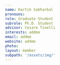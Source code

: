 ```yaml
---
name: Kartik Sabharbal
pronouns: 
role: Graduate Student
subrole: Ph.D. Student
advisor: Cesare Tinelli
interests: addme
email: addme
website: addme
photo: 
layout: member
subpath: '/assets/img/'
---
```

<!-- Write anything else here and it will be printed. -->
